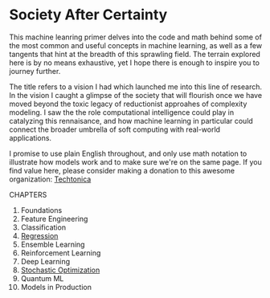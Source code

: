 # Society After Certainty

This machine leanring primer delves into the code and math behind some of the most common and useful concepts in machine learning, as well as a few tangents that hint at the breadth of this sprawling field. The terrain explored here is by no means exhaustive, yet I hope there is enough to inspire you to journey further.

The title refers to a vision I had which launched me into this line of research. In the vision I caught a glimpse of the society that will flourish once we have moved beyond the toxic legacy of reductionist approahes of complexity modeling. I saw the the role computational intelligence could play in catalyzing this rennaisance, and how machine learning in particular could connect the broader umbrella of soft computing with real-world applications.  

I promise to use plain English throughout, and only use math notation to illustrate how models work and to make sure we're on the same page. If you find value here, please consider making a donation to this awesome organization: [Techtonica](https://techtonica.org/) 

CHAPTERS
1. Foundations
2. Feature Engineering
3. Classification 
4. [Regression](https://github.com/SioKCronin/society_after_certainty/blob/master/04.Regression/04.Regression.ipynb) 
5. Ensemble Learning
6. Reinforcement Learning 
7. Deep Learning 
8. [Stochastic Optimization](https://github.com/SioKCronin/society_after_certainty/blob/master/08.Stochastic_Optimization/Stochastic_Optimization.ipynb)
9. Quantum ML
10. Models in Production
